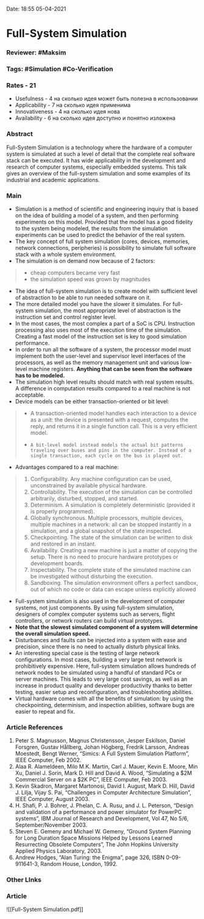 Date: 18:55 05-04-2021

# Full-System Simulation

### Reviewer: #Maksim

### Tags: #Simulation #Co-Verification

### Rates - 21
- Usefulness - 4 на сколько идея может быть полезна в использовании
- Applicability - 7 на сколько идея применима
- Innovativeness - 4 на сколько идея нова
- Availability - 6 на сколько идея доступно и понятно изложена

### Abstract
Full-System Simulation is a technology where the hardware of a computer system is simulated at such a level of detail that the complete real software stack can be executed. It has wide applicability in the development and research of computer systems, especially embedded systems. This talk gives an overview of the full-system simulation and some examples of its industrial and academic applications.

### Main
- Simulation is a method of scientific and engineering inquiry that is based on the idea of building a model of a system, and then performing experiments on this model. Provided that the model has a good fidelity to the system being modeled, the results from the simulation experiments can be used to predict the behavior of the real system.
- The key concept of full system simulation (cores, devices, memories, network connections, peripheries) is possibility to simulate full software stack with a whole system environment.
- The simulation is on demand now because of 2 factors:
>* cheap computers became very fast
>* the simulation speed was grown by magnitudes
- The idea of full-system simulation is to create model with sufficient level of abstraction to be able to run needed software on it.
- The more detailed model you have the slower it simulates. For full-system simulation, the most appropriate level of abstraction is the instruction set and control register level.
- In the most cases, the most complex a part of a SoC is CPU. Instruction processing also uses most of the execution time of the simulation. Creating a fast model of the instruction set is key to good simulation performance.
- In order to run all the software of a system, the processor model must implement both the user-level and supervisor level interfaces of the processors, as well as the memory management unit and various low-level machine registers. **Anything that can be seen from the software has to be modeled.**
- The simulation high level results should match with real system results.  A difference in computation results compared to a real machine is not acceptable.
- Device models can be either transaction-oriented or bit level:
>*    A transaction-oriented model handles each interaction to a device as a unit: the device is presented with a request, computes the reply, and returns it in a single function call. This is a very efficient model.
>*     A bit-level model instead models the actual bit patterns traveling over buses and pins in the computer. Instead of a single transaction, each cycle on the bus is played out.
- Advantages compared to a real machine:
>1. Configurability. Any machine configuration can be used, unconstrained by available physical hardware.
>2. Controllability. The execution of the simulation can be controlled arbitrarily, disturbed, stopped, and started.
>3. Determinism. A simulation is completely deterministic (provided it is properly programmed).
>4. Globally synchronous. Multiple processors, multiple devices, multiple machines in a network: all can be stopped instantly in a simulation, and a global snapshot of the state inspected.
>5. Checkpointing. The state of the simulation can be written to disk and restored in an instant.
>6. Availability. Creating a new machine is just a matter of copying the setup. There is no need to procure hardware prototypes or development boards.
>7. Inspectability. The complete state of the simulated machine can be investigated without disturbing the execution.
>8. Sandboxing. The simulation environment offers a perfect sandbox, out of which no code or data can escape unless explicitly allowed
- Full-system simulation is also used in the development of computer systems, not just components. By using full-system simulation, designers of complex computer systems such as servers, flight controllers, or network routers can build virtual prototypes.
- **Note that the slowest simulated component of a system will
determine the overall simulation speed.**
- Disturbances and faults can be injected into a system with ease and precision, since there is no need to actually disturb physical links.
- An interesting special case is the testing of large network configurations. In most cases, building a very large test network is prohibitively expensive. Here, full-system simulation allows hundreds of network nodes to be simulated using a handful of standard PCs or server machines. This leads to very large cost savings, as well as an increase in product quality and developer productivity thanks to better testing, easier setup and reconfiguration, and troubleshooting abilities.
- Virtual hardware comes with all the benefits of simulation: by using the checkpointing, determinism, and inspection abilities, software bugs are easier to repeat and fix.


### Article References
1. Peter S. Magnusson, Magnus Christensson, Jesper Eskilson, Daniel Forsgren, Gustav Hållberg, Johan Högberg, Fredrik Larsson, Andreas Moestedt, Bengt Werner, “Simics: A Full System Simulation Platform”, IEEE Computer, Feb 2002.
2. Alaa R. Alameldeen, Milo M.K. Martin, Carl J. Mauer, Kevin E. Moore, Min Xu, Daniel J. Sorin, Mark D. Hill and David A. Wood, “Simulating a $2M Commercial Server on a $2K PC”, IEEE Computer, Feb 2003.
3. Kevin Skadron, Margaret Martonosi, David I. August, Mark D. Hill, David J. Lilja, Vijay S. Pai, “Challenges in Computer Architecture Simulation”, IEEE Computer, August 2003.
4. H. Shafi, P. J. Bohrer, J. Phelan, C. A. Rusu, and J. L. Peterson, “Design and validation of a performance and power simulator for PowerPC systems”, IBM Journal of Research and Development, Vol 47, No 5/6, September/November 2003.
5. Steven E. Gemeny and Michael W. Gemeny, “Ground System Planning for Long Duration Space Missions Helped by Lessons Learned Resurrecting Obsolete Computers”, The John Hopkins University Applied Physics Laboratory, 2003.
6. Andrew Hodges, “Alan Turing: the Enigma”, page 326, ISBN 0-09-911641-3, Random House, London, 1992.

### Other LInks

### Article
![[Full-System Simulation.pdf]]

